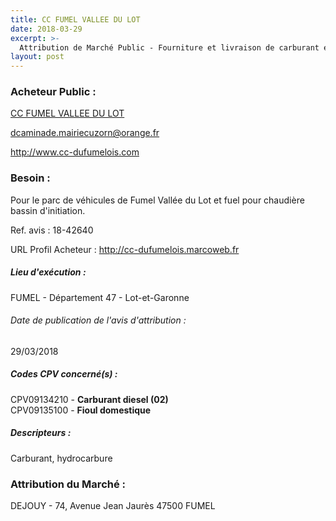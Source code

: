 ```yaml
---
title: CC FUMEL VALLEE DU LOT
date: 2018-03-29
excerpt: >-
  Attribution de Marché Public - Fourniture et livraison de carburant en vrac (routier et non routier) et fioul
layout: post
---
```


### Acheteur Public : 
<a href="/acheteur-32/siren-200068930"> CC FUMEL VALLEE DU LOT</a><br/>



dcaminade.mairiecuzorn@orange.fr


http://www.cc-dufumelois.com
### Besoin :

Pour le parc de véhicules de Fumel Vallée du Lot et fuel pour chaudière bassin d'initiation.

Ref. avis : 18-42640

URL Profil Acheteur : http://cc-dufumelois.marcoweb.fr

##### Lieu d'exécution :

FUMEL - Département 47 - Lot-et-Garonne

###### Date de publication de l'avis d'attribution : 
29/03/2018

##### Codes CPV concerné(s) :
CPV09134210 - **Carburant diesel (02)** <br/>
CPV09135100 - **Fioul domestique** <br/>

##### Descripteurs :
Carburant, hydrocarbure <br/>

### Attribution du Marché :
DEJOUY - 74, Avenue Jean Jaurès 47500 FUMEL <br/>
